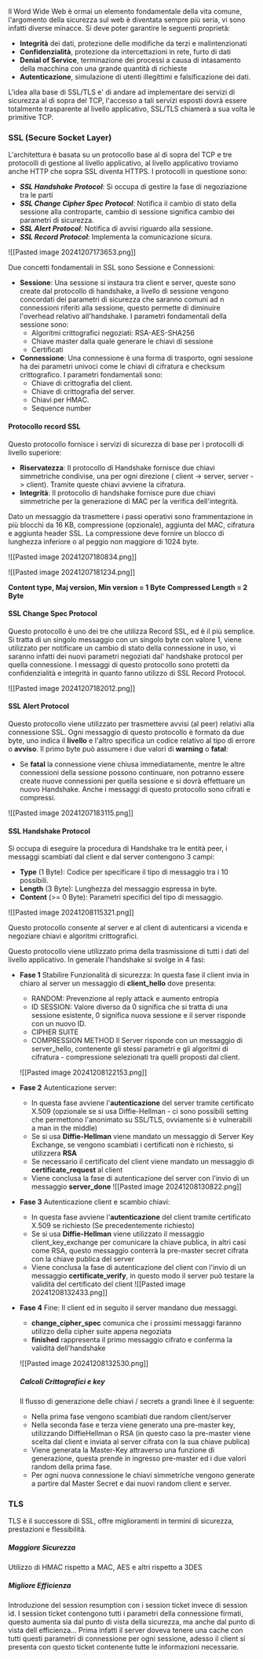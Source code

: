 
Il Word Wide Web è ormai un elemento fondamentale della vita comune, l'argomento della sicurezza sul web è diventata sempre più seria, vi sono infatti diverse minacce. Si deve poter garantire le seguenti proprietà:
- **Integrità** dei dati, protezione delle modifiche da terzi e malintenzionati
- **Confidenzialità**, protezione da intercettazioni in rete, furto di dati
- **Denial of Service**, terminazione dei processi a causa di intasamento della macchina con una grande quantità di richieste
- **Autenticazione**, simulazione di utenti illegittimi e falsificazione dei dati.

L'idea alla base di SSL/TLS e' di andare ad implementare dei servizi di sicurezza al di sopra del TCP, l'accesso a tali servizi esposti dovrà essere totalmente trasparente al livello applicativo, SSL/TLS chiamerà a sua volta le primitive TCP.

### SSL (Secure Socket Layer)
L'architettura è basata su un protocollo base al di sopra del TCP e tre protocolli di gestione al livello applicativo, al livello applicativo troviamo anche HTTP che sopra SSL diventa HTTPS. I protocolli in questione sono:

- ***SSL Handshake Protocol***: Si occupa di gestire la fase di negoziazione tra le parti
- ***SSL Change Cipher Spec Protocol***: Notifica il cambio di stato della sessione alla controparte, cambio di sessione significa cambio dei parametri di sicurezza.
- ***SSL Alert Protocol***: Notifica di avvisi riguardo alla sessione.
- ***SSL Record Protocol***: Implementa la comunicazione sicura.


![[Pasted image 20241207173653.png]]


Due concetti fondamentali in SSL sono Sessione e Connessioni:
- **Sessione**: Una sessione si instaura tra client e server, queste sono create dal protocollo di handshake, a livello di sessione vengono concordati dei parametri di sicurezza che saranno comuni ad n connessioni riferiti alla sessione, questo permette di diminuire l'overhead relativo all'handshake. I parametri fondamentali della sessione sono:
	- Algoritmi crittografici negoziati: RSA-AES-SHA256
	- Chiave master dalla quale generare le chiavi di sessione
	- Certificati
- **Connessione**: Una connessione è una forma di trasporto, ogni sessione ha dei parametri univoci come le chiavi di cifratura e checksum crittografico. I parametri fondamentali sono:
	- Chiave di crittografia del client.
	- Chiave di crittografia del server.
	- Chiavi per HMAC.
	- Sequence number

#### Protocollo record SSL
Questo protocollo fornisce i servizi di sicurezza di base per i protocolli di livello superiore:
- **Riservatezza**: Il protocollo di Handshake fornisce due chiavi simmetriche condivise, una per ogni direzione ( client -> server, server -> client). Tramite queste chiavi avviene la cifratura.
- **Integrità**: Il protocollo di handshake fornisce pure due chiavi simmetriche per la generazione di MAC per la verifica dell'integrità.

Dato un messaggio da trasmettere i passi operativi sono frammentazione in più blocchi da 16 KB, compressione (opzionale), aggiunta del MAC, cifratura e aggiunta header SSL.
La compressione deve fornire un blocco di lunghezza inferiore o al peggio non maggiore di 1024 byte.

![[Pasted image 20241207180834.png]]

![[Pasted image 20241207181234.png]]

**Content type, Maj version, Min version = 1 Byte**
**Compressed Length = 2 Byte**

#### SSL Change Spec Protocol
Questo protocollo è uno dei tre che utilizza Record SSL, ed è il più semplice.
Si tratta di un singolo messaggio con un singolo byte con valore 1, viene utilizzato per notificare un cambio di stato della connessione in uso, vi saranno infatti dei nuovi parametri negoziati dal' handshake protocol per quella connessione. I messaggi di questo protocollo sono protetti da confidenzialità e integrità in quanto fanno utilizzo di SSL Record Protocol.

![[Pasted image 20241207182012.png]]


#### SSL Alert Protocol
Questo protocollo viene utilizzato per trasmettere avvisi (al peer) relativi alla connessione SSL. Ogni messaggio di questo protocollo è formato da due byte, uno indica il **livello** e l'altro specifica un codice relativo al tipo di errore o **avviso**.
Il primo byte può assumere i due valori di **warning** o **fatal**:
- Se **fatal** la connessione viene chiusa immediatamente, mentre le altre connessioni della sessione possono continuare, non potranno essere create nuove connessioni per quella sessione e si dovrà effettuare un nuovo Handshake.
Anche i messaggi di questo protocollo sono cifrati e compressi.

![[Pasted image 20241207183115.png]]

#### SSL Handshake Protocol
Si occupa di eseguire la procedura di Handshake tra le entità peer, i messaggi scambiati dal client e dal server contengono 3 campi:
- **Type** (1 Byte): Codice per specificare il tipo di messaggio tra i 10 possibili.
- **Length** (3 Byte): Lunghezza del messaggio espressa in byte.
- **Content** (>= 0 Byte): Parametri specifici del tipo di messaggio.

![[Pasted image 20241208115321.png]]

Questo protocollo consente al server e al client di autenticarsi a vicenda e negoziare chiavi e algoritmi crittografici.

Questo protocollo viene utilizzato prima della trasmissione di tutti i dati del livello applicativo. In generale l'handshake si svolge in 4 fasi:
- **Fase 1** Stabilire Funzionalità di sicurezza: In questa fase il client invia in chiaro al server un messaggio di  **client_hello** dove presenta:
	- RANDOM: Prevenzione al reply attack e aumento entropia
	- ID SESSION: Valore diverso da 0 significa che si tratta di una sessione esistente, 0 significa nuova sessione e il server risponde con un nuovo ID.
	- CIPHER SUITE
	- COMPRESSION METHOD
	Il Server risponde con un messaggio di server_hello, contenente gli stessi parametri e gli algoritmi di cifratura - compressione selezionati tra quelli proposti dal client. 

	![[Pasted image 20241208122153.png]]

- **Fase 2** Autenticazione server: 
	- In questa fase avviene l'**autenticazione** del server tramite certificato X.509 (opzionale se si usa Diffie-Hellman - ci sono possibili setting che permettono l'anonimato su SSL/TLS, ovviamente si è vulnerabili a man in the middle)
	- Se si usa **Diffie-Hellman** viene mandato un messaggio di Server Key Exchange, se vengono scambiati i certificati non è richiesto, si utilizzera **RSA**
	- Se necessario il certificato del client viene mandato un messaggio di **certificate_request** al client
	- Viene conclusa la fase di autenticazione del server con l'invio di un messaggio **server_done**
	![[Pasted image 20241208130822.png]]
	
- **Fase 3** Autenticazione client e scambio chiavi: 
	- In questa fase avviene l'**autenticazione** del client tramite certificato X.509 se richiesto (Se precedentemente richiesto)
	- Se si usa **Diffie-Hellman** viene utilizzato il messaggio client_key_exchange per comunicare la chiave publica, in altri casi come RSA, questo messaggio conterrà la pre-master secret cifrata con la chiave publica del server
	- Viene conclusa la fase di autenticazione del client con l'invio di un messaggio **certificate_verify**, in questo modo il server può testare la validità del certificato del client
	![[Pasted image 20241208132433.png]]

- **Fase 4** Fine: Il client ed in seguito il server mandano due messaggi.
	- **change_cipher_spec** comunica che i prossimi messaggi faranno utilizzo della cipher suite appena negoziata
	- **finished** rappresenta il primo messaggio cifrato e conferma la validità dell'handshake
	
	![[Pasted image 20241208132530.png]]



	 ##### Calcoli Crittografici e key
	 Il flusso di generazione delle chiavi / secrets a grandi linee è il seguente:
	 - Nella prima fase vengono scambiati due random client/server
	 - Nella seconda fase e terza viene generato una pre-master key, utilizzando DiffieHellman o RSA (in questo caso la pre-master viene scelta dal client e inviata al server cifrata con la sua chiave publica)
	 - Viene generata la Master-Key attraverso una funzione di generazione, questa prende in ingresso pre-master ed i due valori random della prima fase.
	 - Per ogni nuova connessione le chiavi simmetriche vengono generate a partire dal Master Secret e dai nuovi random client e server.
	

### TLS

TLS è il successore di SSL, offre miglioramenti in termini di sicurezza, prestazioni e flessibilità.

##### Maggiore Sicurezza
Utilizzo di HMAC rispetto a MAC, AES e altri rispetto a 3DES

##### Migliore Efficienza
Introduzione del session resumption con i session ticket invece di session id.
I session ticket contengono tutti i parametri della connessione firmati, questo aumenta sia dal punto di vista della sicurezza, ma anche dal punto di vista dell efficienza... Prima infatti il server doveva tenere una cache con tutti questi parametri di connessione per ogni sessione, adesso il client si presenta con questo ticket contenente tutte le informazioni necessarie.